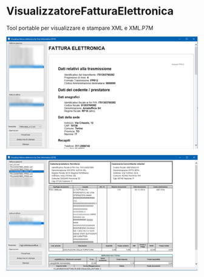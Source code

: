 # VisualizzatoreFatturaElettronica
Tool portable per visualizzare e stampare XML e XML.P7M 

![Image](https://github.com/DelphiClubItalia/VisualizzatoreFatturaElettronica/blob/master/Screenshot/Template%20AdE.png)

![Image](https://github.com/DelphiClubItalia/VisualizzatoreFatturaElettronica/blob/master/Screenshot/Template%20XSL%20AssoSoftware.png)